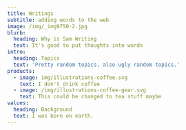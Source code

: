 ```yaml
---
title: Writings
subtitle: adding words to the web
image: /img/_img9750-2.jpg
blurb:
  heading: Why is Sam Writing
  text: It's good to put thoughts into words
intro:
  heading: Topics
  text: 'Pretty random topics, also ugly random topics.'
products:
  - image: img/illustrations-coffee.svg
    text: I don't drink coffee
  - image: /img/illustrations-coffee-gear.svg
    text: This could be changed to tea stuff maybe
values:
  heading: Background
  text: I was born on earth.
---
```


